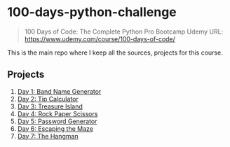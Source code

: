 # 100-days-python-challenge
> 100 Days of Code: The Complete Python Pro Bootcamp
> Udemy URL: https://www.udemy.com/course/100-days-of-code/

This is the main repo where I keep all the sources, projects for this course.

## Projects
1. [Day 1: Band Name Generator](Day-1)
2. [Day 2: Tip Calculator](Day-2)
3. [Day 3: Treasure Island](Day-3)
4. [Day 4: Rock Paper Scissors](Day-4)
5. [Day 5: Password Generator](Day-5)
6. [Day 6: Escaping the Maze](Day-6)
7. [Day 7: The Hangman](Day-7)

